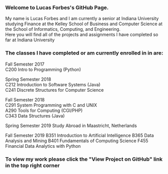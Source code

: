 ### Welcome to Lucas Forbes's GitHub Page.
My name is Lucas Forbes and I am currently a senior at Indiana University studying Finance at the Kelley School of Business and Computer Science at the School of Informatics, Computing, and Engineering.  
Here you will find all of the projects and assignments I have completed so far at Indiana University

### The classes I have completed or am currently enrolled in in are:
Fall Semester 2017  
C200 Intro to Programming (Python)  
  
Spring Semester 2018  
C212 Introduction to Software Systems (Java)  
C241 Discrete Structures for Computer Science  
  
Fall Semester 2018  
C291 System Programming with C and UNIX  
A290 Tools for Computing (CGI/PHP)  
C343 Data Structures (Java)

Spring Semester 2019
Study Abroad in Maastricht, Netherlands

Fall Semester 2019
B351 Introduction to Artificial Intelligence
B365 Data Analysis and Mining
B401 Fundamentals of Computing Science
F455 Financial Data Analytics with Python



### To view my work please click the "View Project on GitHub" link in the top right corner
